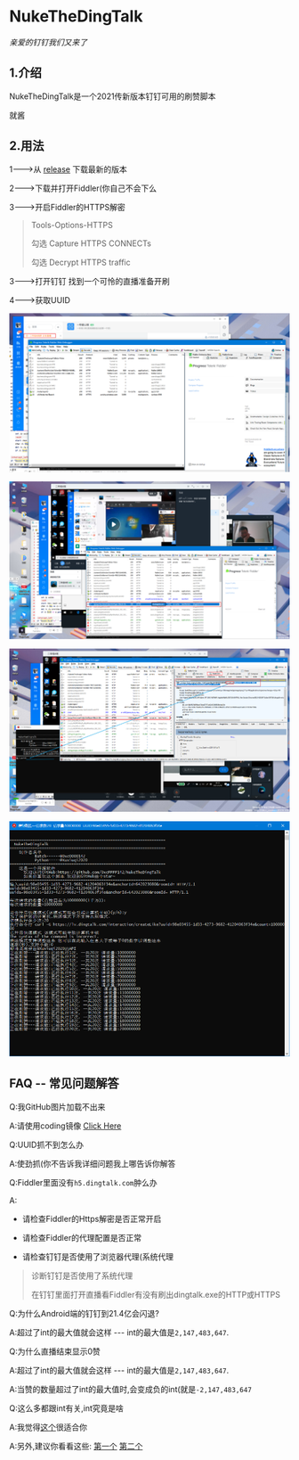 # NukeTheDingTalk
*亲爱的钉钉我们又来了*
## 1.介绍
NukeTheDingTalk是一个2021传新版本钉钉可用的刷赞脚本

 就酱
 
 ## 2.用法
 
 1--->从 [release](https://github.com/0xcFFFF142/NukeTheDingTalk/releases/latest) 下载最新的版本
 
 2--->下载并打开Fiddler(你自己不会下么 
 
 3--->开启Fiddler的HTTPS解密
> Tools-Options-HTTPS
>
> 勾选 Capture HTTPS CONNECTs
>
> 勾选 Decrypt HTTPS traffic

 
 3--->打开钉钉 找到一个可怜的直播准备开刷
 
 4--->获取UUID
 
![1.png](pic/1.png)

![2.png](pic/2.png)

![3.png](pic/3.png)

![4.png](pic/4.png)

## FAQ -- 常见问题解答

Q:我GitHub图片加载不出来

A:请使用coding镜像 [Click Here](https://fxc0000142.coding.net/public/NukeTheDingtalk/NukeTheDingTalk/git/)
  
Q:UUID抓不到怎么办

A:使劲抓(你不告诉我详细问题我上哪告诉你解答

Q:Fiddler里面没有`h5.dingtalk.com`肿么办

A: 
+ 请检查Fiddler的Https解密是否正常开启

+ 请检查Fiddler的代理配置是否正常

+ 请检查钉钉是否使用了浏览器代理(系统代理

 > 诊断钉钉是否使用了系统代理
 >
 > 在钉钉里面打开直播看Fiddler有没有刷出dingtalk.exe的HTTP或HTTPS

Q:为什么Android端的钉钉到21.4亿会闪退?

A:超过了int的最大值就会这样 --- int的最大值是`2,147,483,647`.

Q:为什么直播结束显示0赞

A:超过了int的最大值就会这样 --- int的最大值是`2,147,483,647`.

A:当赞的数量超过了int的最大值时,会变成负的int(就是`-2,147,483,647`

Q:这么多都跟int有关,int究竟是啥

A:我觉得[这个](http://www.acesheep.com/src/helpyou/?int)很适合你

A:另外,建议你看看这些: [第一个](web/1.html)  [第二个](web/2.html)
